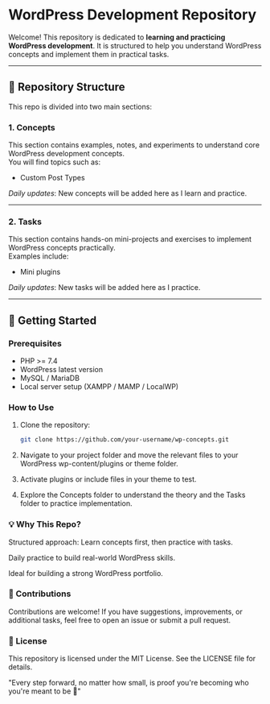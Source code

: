 # WordPress Development Repository

Welcome! This repository is dedicated to **learning and practicing WordPress development**. It is structured to help you understand WordPress concepts and implement them in practical tasks.

---

## 📌 Repository Structure

This repo is divided into two main sections:  

### **1. Concepts**
This section contains examples, notes, and experiments to understand core WordPress development concepts.  
You will find topics such as:
- Custom Post Types


*Daily updates*: New concepts will be added here as I learn and practice.

---

### **2. Tasks**
This section contains hands-on mini-projects and exercises to implement WordPress concepts practically.  
Examples include:
- Mini plugins


*Daily updates*: New tasks will be added here as I practice.

---

## 🚀 Getting Started

### **Prerequisites**
- PHP >= 7.4  
- WordPress latest version  
- MySQL / MariaDB  
- Local server setup (XAMPP / MAMP / LocalWP)  

### **How to Use**
1. Clone the repository:
   ```bash
   git clone https://github.com/your-username/wp-concepts.git

2. Navigate to your project folder and move the relevant files to your WordPress wp-content/plugins or theme folder.

3. Activate plugins or include files in your theme to test.

4. Explore the Concepts folder to understand the theory and the Tasks folder to practice implementation.


### 💡 Why This Repo?

Structured approach: Learn concepts first, then practice with tasks.

Daily practice to build real-world WordPress skills.

Ideal for building a strong WordPress portfolio.

### 📌 Contributions

Contributions are welcome! If you have suggestions, improvements, or additional tasks, feel free to open an issue or submit a pull request.

### 📄 License

This repository is licensed under the MIT License. See the LICENSE
 file for details.

"Every step forward, no matter how small, is proof you're becoming who you're meant to be 🎯"